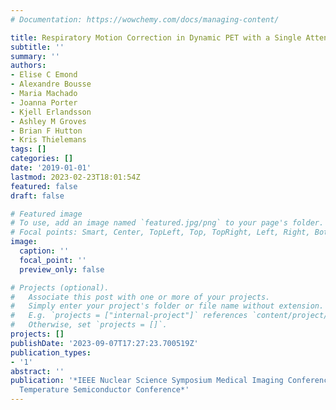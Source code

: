 ```yaml
---
# Documentation: https://wowchemy.com/docs/managing-content/

title: Respiratory Motion Correction in Dynamic PET with a Single Attenuation Map
subtitle: ''
summary: ''
authors:
- Elise C Emond
- Alexandre Bousse
- Maria Machado
- Joanna Porter
- Kjell Erlandsson
- Ashley M Groves
- Brian F Hutton
- Kris Thielemans
tags: []
categories: []
date: '2019-01-01'
lastmod: 2023-02-23T18:01:54Z
featured: false
draft: false

# Featured image
# To use, add an image named `featured.jpg/png` to your page's folder.
# Focal points: Smart, Center, TopLeft, Top, TopRight, Left, Right, BottomLeft, Bottom, BottomRight.
image:
  caption: ''
  focal_point: ''
  preview_only: false

# Projects (optional).
#   Associate this post with one or more of your projects.
#   Simply enter your project's folder or file name without extension.
#   E.g. `projects = ["internal-project"]` references `content/project/deep-learning/index.md`.
#   Otherwise, set `projects = []`.
projects: []
publishDate: '2023-09-07T17:27:23.700519Z'
publication_types:
- '1'
abstract: ''
publication: '*IEEE Nuclear Science Symposium Medical Imaging Conference and Room
  Temperature Semiconductor Conference*'
---
```

